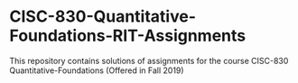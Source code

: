 # CISC-830-Quantitative-Foundations-RIT-Assignments
This repository contains solutions of assignments for the course CISC-830 Quantitative-Foundations (Offered in Fall 2019)
